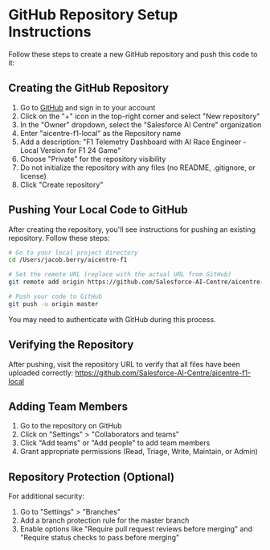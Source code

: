 # GitHub Repository Setup Instructions

Follow these steps to create a new GitHub repository and push this code to it:

## Creating the GitHub Repository

1. Go to [GitHub](https://github.com/) and sign in to your account
2. Click on the "+" icon in the top-right corner and select "New repository"
3. In the "Owner" dropdown, select the "Salesforce AI Centre" organization
4. Enter "aicentre-f1-local" as the Repository name
5. Add a description: "F1 Telemetry Dashboard with AI Race Engineer - Local Version for F1 24 Game"
6. Choose "Private" for the repository visibility
7. Do not initialize the repository with any files (no README, .gitignore, or license)
8. Click "Create repository"

## Pushing Your Local Code to GitHub

After creating the repository, you'll see instructions for pushing an existing repository. Follow these steps:

```bash
# Go to your local project directory
cd /Users/jacob.berry/aicentre-f1

# Set the remote URL (replace with the actual URL from GitHub)
git remote add origin https://github.com/Salesforce-AI-Centre/aicentre-f1-local.git

# Push your code to GitHub
git push -u origin master
```

You may need to authenticate with GitHub during this process.

## Verifying the Repository

After pushing, visit the repository URL to verify that all files have been uploaded correctly:
https://github.com/Salesforce-AI-Centre/aicentre-f1-local

## Adding Team Members

1. Go to the repository on GitHub
2. Click on "Settings" > "Collaborators and teams"
3. Click "Add teams" or "Add people" to add team members
4. Grant appropriate permissions (Read, Triage, Write, Maintain, or Admin)

## Repository Protection (Optional)

For additional security:

1. Go to "Settings" > "Branches"
2. Add a branch protection rule for the master branch
3. Enable options like "Require pull request reviews before merging" and "Require status checks to pass before merging"